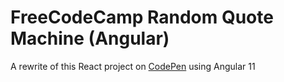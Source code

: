 # FreeCodeCamp Random Quote Machine (Angular)

A rewrite of this React project on [CodePen](https://codepen.io/corscheid/full/vYyYXBd) using Angular 11
